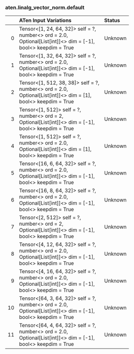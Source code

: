 ### aten.linalg_vector_norm.default
|    | ATen Input Variations                                                                                                  | Status   |
|---:|:-----------------------------------------------------------------------------------------------------------------------|:---------|
|  0 | Tensor<[1, 24, 64, 32]> self = ?,<br>number<> ord = 2.0,<br>Optional[List[int]]<> dim = [-1],<br>bool<> keepdim = True | Unknown  |
|  1 | Tensor<[1, 32, 64, 32]> self = ?,<br>number<> ord = 2.0,<br>Optional[List[int]]<> dim = [-1],<br>bool<> keepdim = True | Unknown  |
|  2 | Tensor<[1, 512, 38, 38]> self = ?,<br>number<> ord = 2.0,<br>Optional[List[int]]<> dim = [1],<br>bool<> keepdim = True | Unknown  |
|  3 | Tensor<[1, 512]> self = ?,<br>number<> ord = 2,<br>Optional[List[int]]<> dim = [-1],<br>bool<> keepdim = True          | Unknown  |
|  4 | Tensor<[1, 512]> self = ?,<br>number<> ord = 2.0,<br>Optional[List[int]]<> dim = [1],<br>bool<> keepdim = True         | Unknown  |
|  5 | Tensor<[16, 6, 64, 32]> self = ?,<br>number<> ord = 2.0,<br>Optional[List[int]]<> dim = [-1],<br>bool<> keepdim = True | Unknown  |
|  6 | Tensor<[16, 8, 64, 32]> self = ?,<br>number<> ord = 2.0,<br>Optional[List[int]]<> dim = [-1],<br>bool<> keepdim = True | Unknown  |
|  7 | Tensor<[2, 512]> self = ?,<br>number<> ord = 2,<br>Optional[List[int]]<> dim = [-1],<br>bool<> keepdim = True          | Unknown  |
|  8 | Tensor<[4, 12, 64, 32]> self = ?,<br>number<> ord = 2.0,<br>Optional[List[int]]<> dim = [-1],<br>bool<> keepdim = True | Unknown  |
|  9 | Tensor<[4, 16, 64, 32]> self = ?,<br>number<> ord = 2.0,<br>Optional[List[int]]<> dim = [-1],<br>bool<> keepdim = True | Unknown  |
| 10 | Tensor<[64, 3, 64, 32]> self = ?,<br>number<> ord = 2.0,<br>Optional[List[int]]<> dim = [-1],<br>bool<> keepdim = True | Unknown  |
| 11 | Tensor<[64, 4, 64, 32]> self = ?,<br>number<> ord = 2.0,<br>Optional[List[int]]<> dim = [-1],<br>bool<> keepdim = True | Unknown  |

